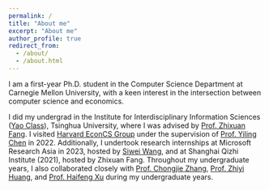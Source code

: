 ```yaml
---
permalink: /
title: "About me"
excerpt: "About me"
author_profile: true
redirect_from: 
  - /about/
  - /about.html
---
```


I am a first-year Ph.D. student in the Computer Science Department at Carnegie Mellon University, with a keen interest in the intersection between computer science and economics. 

I did my undergrad in the Institute for Interdisciplinary Information Sciences (<a href="https://iiis.tsinghua.edu.cn/en/yaoclass/">Yao Class</a>), Tsinghua University, where I was advised by <a href="https://people.iiis.tsinghua.edu.cn/~fang/">Prof. Zhixuan Fang</a>. 
I visited <a href="https://econcs.seas.harvard.edu/econcs-group">Harvard EconCS Group</a> under the supervision of <a href="https://yiling.seas.harvard.edu/">Prof. Yiling Chen</a> in 2022. 
Additionally, I undertook research internships at Microsoft Research Asia in 2023, hosted by <a href="https://www.microsoft.com/en-us/research/people/siweiwang/">Siwei Wang</a>, and at Shanghai Qizhi Institute (2021), hosted by Zhixuan Fang. 
Throughout my undergraduate years, I also collaborated closely with <a href="https://engineering.wustl.edu/faculty/Chongjie-Zhang.html">Prof. Chongjie Zhang</a>, <a href="https://i.cs.hku.hk/~zhiyi/">Prof. Zhiyi Huang</a>, and <a href="https://www.haifeng-xu.com/">Prof. Haifeng Xu</a> during my undergraduate years. 

